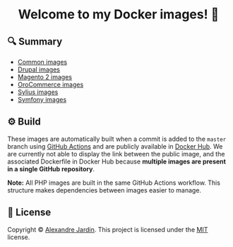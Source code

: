 <h1 align="center">Welcome to my Docker images! 👋</h1>

🔍 Summary
----------
* [Common images](/common)
* [Drupal images](/drupal/php)
* [Magento 2 images](/magento2)
* [OroCommerce images](/orocommerce/php)
* [Sylius images](/sylius/php)
* [Symfony images](/symfony/php)

⚙ Build
--------
These images are automatically built when a commit is added to the `master` branch using
[GitHub Actions](/.github/workflows) and are publicly available in [Docker Hub][dockerhub]. We are currently not able
to display the link between the public image, and the associated Dockerfile in Docker Hub because **multiple images are
present in a single GitHub repository**. 

**Note:** All PHP images are built in the same GitHub Actions workflow. This structure makes dependencies between
images easier to manage.

📝 License
----------
Copyright © [Alexandre Jardin][github]. This project is licensed under the [MIT][license] license.

<!-- Resources -->
[dockerhub]: https://hub.docker.com/u/ajardin
[github]: https://github.com/ajardin
[license]: https://github.com/ajardin/origami-source/blob/master/LICENSE
